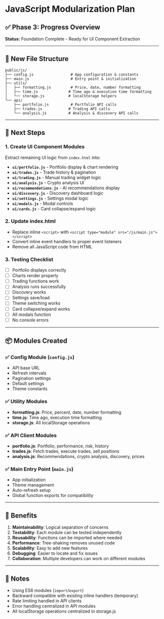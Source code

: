 # JavaScript Modularization Plan

## ✅ Phase 3: Progress Overview

**Status:** Foundation Complete - Ready for UI Component Extraction

---

## 📁 New File Structure

```
public/js/
├── config.js                 # App configuration & constants
├── main.js                   # Entry point & initialization
├── utils/
│   ├── formatting.js         # Price, date, number formatting
│   ├── time.js              # Time ago & execution time formatting
│   └── storage.js           # localStorage helpers
└── api/
    ├── portfolio.js          # Portfolio API calls
    ├── trades.js            # Trading API calls
    └── analysis.js          # Analysis & discovery API calls
```

---

## 🎯 Next Steps

### 1. Create UI Component Modules
Extract remaining UI logic from `index.html` into:

- **`ui/portfolio.js`** - Portfolio display & chart rendering
- **`ui/trades.js`** - Trade history & pagination
- **`ui/trading.js`** - Manual trading widget logic
- **`ui/analysis.js`** - Crypto analysis UI
- **`ui/recommendations.js`** - AI recommendations display
- **`ui/discovery.js`** - Discovery dashboard logic
- **`ui/settings.js`** - Settings modal logic
- **`ui/modals.js`** - Modal controls
- **`ui/cards.js`** - Card collapse/expand logic

### 2. Update index.html
- Replace inline `<script>` with `<script type="module" src="/js/main.js"></script>`
- Convert inline event handlers to proper event listeners
- Remove all JavaScript code from HTML

### 3. Testing Checklist
- [ ] Portfolio displays correctly
- [ ] Charts render properly
- [ ] Trading functions work
- [ ] Analysis runs successfully
- [ ] Discovery works
- [ ] Settings save/load
- [ ] Theme switching works
- [ ] Card collapse/expand works
- [ ] All modals function
- [ ] No console errors

---

## 📦 Modules Created

### ✅ Config Module (`config.js`)
- API base URL
- Refresh intervals
- Pagination settings
- Default settings
- Theme constants

### ✅ Utility Modules
- **formatting.js**: Price, percent, date, number formatting
- **time.js**: Time ago, execution time formatting
- **storage.js**: All localStorage operations

### ✅ API Client Modules
- **portfolio.js**: Portfolio, performance, risk, history
- **trades.js**: Fetch trades, execute trades, sell positions
- **analysis.js**: Recommendations, crypto analysis, discovery, prices

### ✅ Main Entry Point (`main.js`)
- App initialization
- Theme management
- Auto-refresh setup
- Global function exports for compatibility

---

## 🚀 Benefits

1. **Maintainability**: Logical separation of concerns
2. **Testability**: Each module can be tested independently
3. **Reusability**: Functions can be imported where needed
4. **Performance**: Tree-shaking removes unused code
5. **Scalability**: Easy to add new features
6. **Debugging**: Easier to locate and fix issues
7. **Collaboration**: Multiple developers can work on different modules

---

## 📝 Notes

- Using ES6 modules (`import`/`export`)
- Backward compatible with existing inline handlers (temporary)
- Rate limiting handled in API clients
- Error handling centralized in API modules
- All localStorage operations centralized in storage.js
